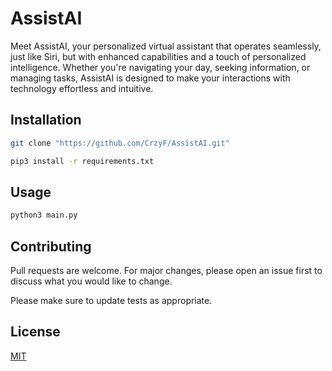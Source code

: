 # AssistAI

Meet AssistAI, your personalized virtual assistant that operates seamlessly, just like Siri, but with enhanced capabilities and a touch of personalized intelligence. Whether you're navigating your day, seeking information, or managing tasks, AssistAI is designed to make your interactions with technology effortless and intuitive.


## Installation

```bash
git clone "https://github.com/CrzyF/AssistAI.git"
```
```bash
pip3 install -r requirements.txt
```

## Usage

```Python
python3 main.py

```

## Contributing

Pull requests are welcome. For major changes, please open an issue first
to discuss what you would like to change.

Please make sure to update tests as appropriate.

## License

[MIT](https://choosealicense.com/licenses/mit/)
